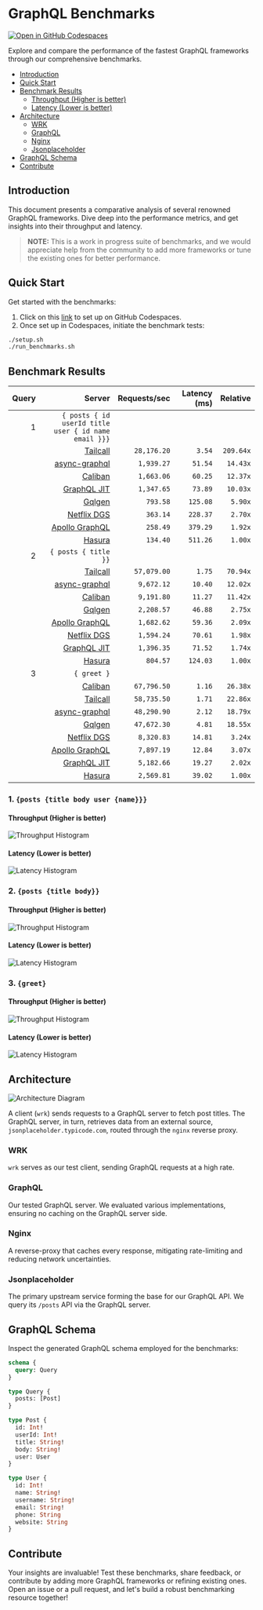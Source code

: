 # GraphQL Benchmarks <!-- omit from toc -->

[![Open in GitHub Codespaces](https://github.com/codespaces/badge.svg)](https://codespaces.new/tailcallhq/graphql-benchmarks)

Explore and compare the performance of the fastest GraphQL frameworks through our comprehensive benchmarks.

- [Introduction](#introduction)
- [Quick Start](#quick-start)
- [Benchmark Results](#benchmark-results)
  - [Throughput (Higher is better)](#throughput-higher-is-better)
  - [Latency (Lower is better)](#latency-lower-is-better)
- [Architecture](#architecture)
  - [WRK](#wrk)
  - [GraphQL](#graphql)
  - [Nginx](#nginx)
  - [Jsonplaceholder](#jsonplaceholder)
- [GraphQL Schema](#graphql-schema)
- [Contribute](#contribute)

[Tailcall]: https://github.com/tailcallhq/tailcall
[Gqlgen]: https://github.com/99designs/gqlgen
[Apollo GraphQL]: https://github.com/apollographql/apollo-server
[Netflix DGS]: https://github.com/netflix/dgs-framework
[Caliban]: https://github.com/ghostdogpr/caliban
[async-graphql]: https://github.com/async-graphql/async-graphql
[Hasura]: https://github.com/hasura/graphql-engine
[GraphQL JIT]: https://github.com/zalando-incubator/graphql-jit

## Introduction

This document presents a comparative analysis of several renowned GraphQL frameworks. Dive deep into the performance metrics, and get insights into their throughput and latency.

> **NOTE:** This is a work in progress suite of benchmarks, and we would appreciate help from the community to add more frameworks or tune the existing ones for better performance.

## Quick Start

Get started with the benchmarks:

1. Click on this [link](https://codespaces.new/tailcallhq/graphql-benchmarks) to set up on GitHub Codespaces.
2. Once set up in Codespaces, initiate the benchmark tests:

```bash
./setup.sh
./run_benchmarks.sh
```

## Benchmark Results

<!-- PERFORMANCE_RESULTS_START -->

| Query | Server | Requests/sec | Latency (ms) | Relative |
|-------:|--------:|--------------:|--------------:|---------:|
| 1 | `{ posts { id userId title user { id name email }}}` |
|| [Tailcall] | `28,176.20` | `3.54` | `209.64x` |
|| [async-graphql] | `1,939.27` | `51.54` | `14.43x` |
|| [Caliban] | `1,663.06` | `60.25` | `12.37x` |
|| [GraphQL JIT] | `1,347.65` | `73.89` | `10.03x` |
|| [Gqlgen] | `793.58` | `125.08` | `5.90x` |
|| [Netflix DGS] | `363.14` | `228.37` | `2.70x` |
|| [Apollo GraphQL] | `258.49` | `379.29` | `1.92x` |
|| [Hasura] | `134.40` | `511.26` | `1.00x` |
| 2 | `{ posts { title }}` |
|| [Tailcall] | `57,079.00` | `1.75` | `70.94x` |
|| [async-graphql] | `9,672.12` | `10.40` | `12.02x` |
|| [Caliban] | `9,191.80` | `11.27` | `11.42x` |
|| [Gqlgen] | `2,208.57` | `46.88` | `2.75x` |
|| [Apollo GraphQL] | `1,682.62` | `59.36` | `2.09x` |
|| [Netflix DGS] | `1,594.24` | `70.61` | `1.98x` |
|| [GraphQL JIT] | `1,396.35` | `71.52` | `1.74x` |
|| [Hasura] | `804.57` | `124.03` | `1.00x` |
| 3 | `{ greet }` |
|| [Caliban] | `67,796.50` | `1.16` | `26.38x` |
|| [Tailcall] | `58,735.50` | `1.71` | `22.86x` |
|| [async-graphql] | `48,290.90` | `2.12` | `18.79x` |
|| [Gqlgen] | `47,672.30` | `4.81` | `18.55x` |
|| [Netflix DGS] | `8,320.83` | `14.81` | `3.24x` |
|| [Apollo GraphQL] | `7,897.19` | `12.84` | `3.07x` |
|| [GraphQL JIT] | `5,182.66` | `19.27` | `2.02x` |
|| [Hasura] | `2,569.81` | `39.02` | `1.00x` |

<!-- PERFORMANCE_RESULTS_END -->



### 1. `{posts {title body user {name}}}`
#### Throughput (Higher is better)

![Throughput Histogram](assets/req_sec_histogram1.png)

#### Latency (Lower is better)

![Latency Histogram](assets/latency_histogram1.png)

### 2. `{posts {title body}}`
#### Throughput (Higher is better)

![Throughput Histogram](assets/req_sec_histogram2.png)

#### Latency (Lower is better)

![Latency Histogram](assets/latency_histogram2.png)

### 3. `{greet}`
#### Throughput (Higher is better)

![Throughput Histogram](assets/req_sec_histogram3.png)

#### Latency (Lower is better)

![Latency Histogram](assets/latency_histogram3.png)

## Architecture

![Architecture Diagram](assets/architecture.png)

A client (`wrk`) sends requests to a GraphQL server to fetch post titles. The GraphQL server, in turn, retrieves data from an external source, `jsonplaceholder.typicode.com`, routed through the `nginx` reverse proxy.

### WRK

`wrk` serves as our test client, sending GraphQL requests at a high rate.

### GraphQL

Our tested GraphQL server. We evaluated various implementations, ensuring no caching on the GraphQL server side.

### Nginx

A reverse-proxy that caches every response, mitigating rate-limiting and reducing network uncertainties.

### Jsonplaceholder

The primary upstream service forming the base for our GraphQL API. We query its `/posts` API via the GraphQL server.

## GraphQL Schema

Inspect the generated GraphQL schema employed for the benchmarks:

```graphql
schema {
  query: Query
}

type Query {
  posts: [Post]
}

type Post {
  id: Int!
  userId: Int!
  title: String!
  body: String!
  user: User
}

type User {
  id: Int!
  name: String!
  username: String!
  email: String!
  phone: String
  website: String
}
```

## Contribute

Your insights are invaluable! Test these benchmarks, share feedback, or contribute by adding more GraphQL frameworks or refining existing ones. Open an issue or a pull request, and let's build a robust benchmarking resource together!
